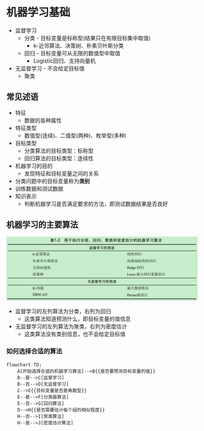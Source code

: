 # 机器学习基础
* 监督学习
    * 分类 - 目标变量是标称型(结果只在有限目标集中取值)
        * k-近邻算法、决策树、朴素贝叶斯分类
    * 回归 - 目标变量可从无限的数值型中取值
        * Logistic回归、支持向量机
* 无监督学习 - 不会给定目标值
    * 聚类

## 常见述语

* 特征
    * 数据的各种属性
* 特征类型
    * 数值型(连续)、二值型(两种)、枚举型(多种)
* 目标类型
    * 分类算法的目标类型：标称型
    * 回归算法的目标类型：连续性
* 机器学习的目的
    * 发现特征和目标变量之间的关系
* 分类问题中的目标变量称为**类别**
* 训练数据和测试数据
* 知识表示
    * 判断机器学习是否满足要求的方法，即测试数据结果是否良好

## 机器学习的主要算法
![ml_algorithm](./images/ml_algorithm.png)

* 监督学习的左列算法为分类，右列为回归
    * 这类算法知道预测什么，即目标变量的值信息
* 无监督学习的左列算法为聚类，右列为密度估计
    * 这类算法没有类别信息，也不会给定目标值

### 如何选择合适的算法

```mermaid
flowchart TD;
    A[开始选择合适的机器学习算法]-->B{{是否要预测目标变量的值}}
    B--是-->C[监督学习]
    B--否-->D[无监督学习]
    C-->E{{目标变量是否是离散型}}
    E--是-->F[分类器算法]
    E--否-->G[回归算法]
    D-->H{{是否需要估计每个组的相似程度}}
    H--否-->I[聚类算法]
    H--是-->J[密度估计算法]
```

